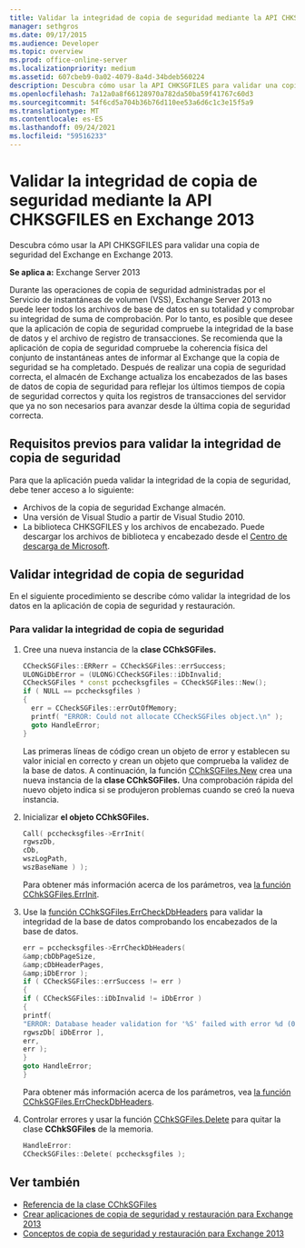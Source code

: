 ```yaml
---
title: Validar la integridad de copia de seguridad mediante la API CHKSGFILES en Exchange 2013
manager: sethgros
ms.date: 09/17/2015
ms.audience: Developer
ms.topic: overview
ms.prod: office-online-server
ms.localizationpriority: medium
ms.assetid: 607cbeb9-0a02-4079-8a4d-34bdeb560224
description: Descubra cómo usar la API CHKSGFILES para validar una copia de seguridad del Exchange en Exchange 2013.
ms.openlocfilehash: 7a12a0a8f66128970a782da50ba59f41767c60d3
ms.sourcegitcommit: 54f6cd5a704b36b76d110ee53a6d6c1c3e15f5a9
ms.translationtype: MT
ms.contentlocale: es-ES
ms.lasthandoff: 09/24/2021
ms.locfileid: "59516233"
---
```

# <a name="validate-backup-integrity-by-using-the-chksgfiles-api-in-exchange-2013"></a>Validar la integridad de copia de seguridad mediante la API CHKSGFILES en Exchange 2013

Descubra cómo usar la API CHKSGFILES para validar una copia de seguridad del Exchange en Exchange 2013.
  
**Se aplica a:** Exchange Server 2013 
  
Durante las operaciones de copia de seguridad administradas por el Servicio de instantáneas de volumen (VSS), Exchange Server 2013 no puede leer todos los archivos de base de datos en su totalidad y comprobar su integridad de suma de comprobación. Por lo tanto, es posible que desee que la aplicación de copia de seguridad compruebe la integridad de la base de datos y el archivo de registro de transacciones. Se recomienda que la aplicación de copia de seguridad compruebe la coherencia física del conjunto de instantáneas antes de informar al Exchange que la copia de seguridad se ha completado. Después de realizar una copia de seguridad correcta, el almacén de Exchange actualiza los encabezados de las bases de datos de copia de seguridad para reflejar los últimos tiempos de copia de seguridad correctos y quita los registros de transacciones del servidor que ya no son necesarios para avanzar desde la última copia de seguridad correcta.
  
## <a name="prerequisites-for-validating-backup-integrity"></a>Requisitos previos para validar la integridad de copia de seguridad

Para que la aplicación pueda validar la integridad de la copia de seguridad, debe tener acceso a lo siguiente:
  
- Archivos de la copia de seguridad Exchange almacén.
- Una versión de Visual Studio a partir de Visual Studio 2010.
- La biblioteca CHKSGFILES y los archivos de encabezado. Puede descargar los archivos de biblioteca y encabezado desde el [Centro de descarga de Microsoft](https://www.microsoft.com/download/details.aspx?id=36802).
    
## <a name="validate-backup-integrity"></a>Validar integridad de copia de seguridad

En el siguiente procedimiento se describe cómo validar la integridad de los datos en la aplicación de copia de seguridad y restauración.
  
### <a name="to-validate-backup-integrity"></a>Para validar la integridad de copia de seguridad

1. Cree una nueva instancia de la **clase CChkSGFiles.** 
   
   ```cpp
   CCheckSGFiles::ERRerr = CCheckSGFiles::errSuccess;
   ULONGiDbError = (ULONG)CCheckSGFiles::iDbInvalid;
   CCheckSGFiles * const pcchecksgfiles = CCheckSGFiles::New();
   if ( NULL == pcchecksgfiles )
   {
     err = CCheckSGFiles::errOutOfMemory;
     printf( "ERROR: Could not allocate CCheckSGFiles object.\n" );
     goto HandleError;
   }
   ```

   Las primeras líneas de código crean un objeto de error y establecen su valor inicial en correcto y crean un objeto que comprueba la validez de la base de datos. A continuación, la función [CChkSGFiles.New](cchksgfiles-new-function.md) crea una nueva instancia de la **clase CChkSGFiles.** Una comprobación rápida del nuevo objeto indica si se produjeron problemas cuando se creó la nueva instancia. 
    
2. Inicializar **el objeto CChkSGFiles.** 
   
   ```cpp
   Call( pcchecksgfiles->ErrInit(
   rgwszDb,
   cDb,
   wszLogPath,
   wszBaseName ) );
   ```
   
   Para obtener más información acerca de los parámetros, vea [la función CChkSGFiles.ErrInit](cchksgfiles-errinit-function.md).
   
3. Use la [función CChkSGFiles.ErrCheckDbHeaders](cchksgfiles-errcheckdbheaders-function.md) para validar la integridad de la base de datos comprobando los encabezados de la base de datos.
   
   ```cpp
   err = pcchecksgfiles->ErrCheckDbHeaders(
   &amp;cbDbPageSize,
   &amp;cDbHeaderPages,
   &amp;iDbError );
   if ( CCheckSGFiles::errSuccess != err )
   {
   if ( CCheckSGFiles::iDbInvalid != iDbError )
   {
   printf(
   "ERROR: Database header validation for '%S' failed with error %d (0x%x)\n",
   rgwszDb[ iDbError ],
   err,
   err );
   }
   goto HandleError;
   }
   ```
   
   Para obtener más información acerca de los parámetros, vea [la función CChkSGFiles.ErrCheckDbHeaders](cchksgfiles-errcheckdbheaders-function.md).
   
4. Controlar errores y usar la función [CChkSGFiles.Delete](cchksgfiles-delete-function.md) para quitar la clase **CChkSGFiles** de la memoria. 
   
   ```cpp
   HandleError:
   CCheckSGFiles::Delete( pcchecksgfiles );  
   ```

## <a name="see-also"></a>Ver también

- [Referencia de la clase CChkSGFiles](cchksgfiles-class-reference.md)
- [Crear aplicaciones de copia de seguridad y restauración para Exchange 2013](build-backup-and-restore-applications-for-exchange-2013.md)
- [Conceptos de copia de seguridad y restauración para Exchange 2013](backup-and-restore-concepts-for-exchange-2013.md)
    

